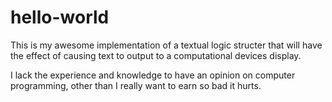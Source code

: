 # hello-world
This is my awesome implementation of a textual logic structer that will have the effect of causing text to output to a computational devices display.

I lack the experience and knowledge to have an opinion on computer programming, other than I really want to earn so bad it hurts.
